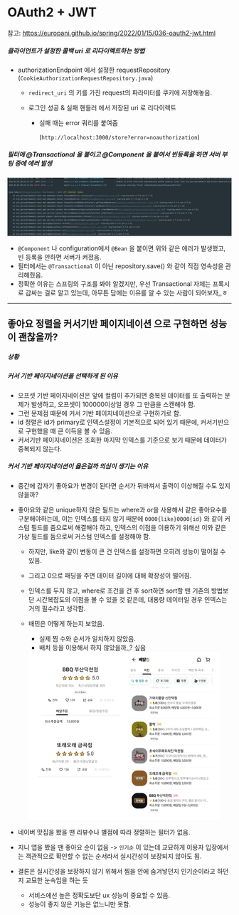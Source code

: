 # OAuth2 + JWT 

참고: https://europani.github.io/spring/2022/01/15/036-oauth2-jwt.html

##### 클라이언트가 설정한 콜백 uri 로 리다이렉트하는 방법

- authorizationEndpoint 에서 설정한 requestRepository (`CookieAuthorizationRequestRepository.java`)

  - `redirect_uri` 의 키를 가진 request의 파라미터를 쿠키에 저장해놓음.

  - 로그인 성공 & 실패 핸들러 에서 저장된 uri 로 리다이렉트

    - 실패 때는 error 쿼리를 붙여줌

      (`http://localhost:3000/store?error=noauthorization`)



##### 필터에 @Transactional 을 붙이고 @Component 을 붙여서 빈등록을 하면 서버 부팅 중에 에러 발생

![image-20230302002349641](assets/image-20230302002349641.png)

- `@Component` 나 configuration에서 `@Bean` 을 붙이면 위와 같은 에러가 발생했고, 빈 등록을 안하면 서버가 켜졌음.
- 필터에서는 `@Transactional` 이 아닌 repository.save() 와 같이 직접 영속성을 관리해줬음.
- 정확한 이유는 스프링의 구조를 봐야 알겠지만, 우선 Transactional 자체는 프록시로 감싸는 걸로 알고 있는데, 아무튼 담에는 이유를 알 수 있는 사람이 되어보자,,ㅎ



---

## 좋아요 정렬을 커서기반 페이지네이션 으로 구현하면 성능이 괜찮을까?

##### 상황

##### 커서 기반 페이지네이션을 선택하게 된 이유

- 오프셋 기반 페이지네이션은 앞에 컬럼이 추가되면 중복된 데이터를 또 출력하는 문제가 발생하고, 오프셋이 100000이상일 경우 그 만큼을 스캔해야 함.
- 그런 문제점 때문에 커서 기반 페이지네이션으로 구현하기로 함.
- id 정렬은 id가 primary로 인덱스설정이 기본적으로 되어 있기 때문에, 커서기반으로 구현했을 때 큰 이득을 볼 수 있음.
- 커서기반 페이지네이션은 조회한 마지막 인덱스를 기준으로 보기 때문에 데이터가 중복되지 않는다. 

##### 커서 기반 페이지네이션이 옳은걸까 의심이 생기는 이유

- 중간에 갑자기 좋아요가 변경이 된다면 순서가 뒤바껴서 출력이 이상해질 수도 있지 않을까?

- 좋아요와 같은 unique하지 않은 필드는 where과 or을 사용해서 같은 좋아요수를 구분해야하는데, 이는 인덱스를 타지 않기 때문에 `0000{like}0000{id}` 와 같이 커스텀 필드를 줌으로써 해결해야 하고, 인덱스의 이점을 이용하기 위해선 이와 같은 가상 필드를 둠으로써 커스텀 인덱스를 설정해야 함.

  - 하지만, like와 같이 변동이 큰 건 인덱스를 설정하면 오히려 성능이 떨어질 수 있음.

  - 그리고 0으로 패딩을 주면 데이터 길이에 대해 확장성이 떨어짐.

  - 인덱스를 두지 않고, where로 조건을 건 후 sort하면 sort할 땐 기존의 방법보단 시간복잡도의 이점을 볼 수 있을 것 같은데, 대용량 데이터일 경우 인덱스는 거의 필수라고 생각함.

  - 배민은 어떻게 하는지 보았음.

    - 실제 찜 수와 순서가 일치하지 않았음.
    - 배치 등을 이용해서 하지 않았을까,,? 싶음

    <img src="assets/image-20230311032202299.png" alt="image-20230311032202299" style="zoom: 67%;" />

- 네이버 맛집을 봤을 땐 리뷰수나 별점에 따라 정렬하는 필터가 없음.
- 지니 앱을 봤을 땐 좋아요 순이 없음 -> `인기순` 이 있는데 교묘하게 이용자 입장에서는 객관적으로 확인할 수 없는 순서라서 실시간성이 보장되지 않아도 됨.
- 결론은 실시간성을 보장하지 않기 위해서 찜을 안에 숨겨넣던지 인기순이라고 하던지 교묘한 눈속임을 하는 듯
  - 서비스에선 높은 정확도보단 ux 성능이 중요할 수 있음. 
  - 성능이 좋지 않은 기능은 없느니만 못함.
